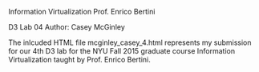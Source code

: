 Information Virtualization
Prof. Enrico Bertini

D3 Lab 04
Author: Casey McGinley

The inlcuded HTML file mcginley_casey_4.html represents my submission for our 4th D3 lab for the NYU Fall 2015 graduate course Information Virtualization taught by Prof. Enrico Bertini.